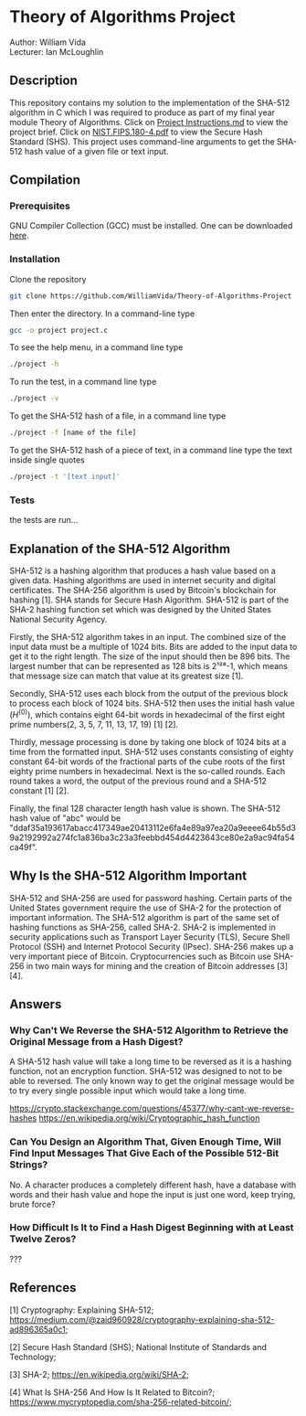 

# Theory of Algorithms Project
Author: William Vida <br>
Lecturer: Ian McLoughlin

## Description
This repository contains my solution to the implementation of the SHA-512 algorithm in C which I was required to produce as part of my final year module Theory of Algorithms. Click on [Project Instructions.md](Project%20Instructions.md) to view the project brief. Click on [NIST.FIPS.180-4.pdf](NIST.FIPS.180-4.pdf) to view the
Secure Hash Standard (SHS). This project uses command-line arguments to get the SHA-512 hash value of a given file or text input.

## Compilation
### Prerequisites
GNU Compiler Collection (GCC) must be installed. One can be downloaded [here](https://gcc.gnu.org/).

### Installation
Clone the repository
```sh
git clone https://github.com/WilliamVida/Theory-of-Algorithms-Project
```
Then enter the directory. In a command-line type
```sh
gcc -o project project.c
```
To see the help menu, in a command line type
```sh
./project -h
```
To run the test, in a command line type
```sh
./project -v
```
To get the SHA-512 hash of a file, in a command line type
```sh
./project -f [name of the file]
```
To get the SHA-512 hash of a piece of text,  in a command line type the text inside single quotes
```sh
./project -t '[text input]'
```

### Tests
the tests are run...

## Explanation of the SHA-512 Algorithm
SHA-512 is a hashing algorithm that produces a hash value based on a given data. Hashing algorithms are used in internet security and digital certificates. The SHA-256 algorithm is used by Bitcoin's blockchain for hashing [1]. SHA stands for Secure Hash Algorithm. SHA-512 is part of the SHA-2 hashing function set which was designed by the United States National Security Agency.

Firstly, the SHA-512 algorithm takes in an input. The combined size of the input data must be a multiple of 1024 bits. Bits are added to the input data to get it to the right length. The size of the input should then be 896 bits. The largest number that can be represented as 128 bits is 2¹²⁸-1, which means that message size can match that value at its greatest size [1].

Secondly, SHA-512 uses each block from the output of the previous block to process each block of 1024 bits. SHA-512 then uses the initial hash value $(H^{(0)})$, which contains eight 64-bit words in hexadecimal of the first eight prime numbers(2, 3, 5, 7, 11, 13, 17, 19) [1] [2].

Thirdly, message processing is done by taking one block of 1024 bits at a time from the formatted input. SHA-512 uses constants consisting of eighty constant 64-bit words of the fractional parts of the cube roots of the first eighty prime numbers in hexadecimal. Next is the so-called rounds. Each round takes a word, the output of the previous round and a SHA-512 constant [1] [2].

Finally, the final 128 character length hash value is shown. The SHA-512 hash value of "abc" would be "ddaf35a193617abacc417349ae20413112e6fa4e89a97ea20a9eeee64b55d39a2192992a274fc1a836ba3c23a3feebbd454d4423643ce80e2a9ac94fa54ca49f".

## Why Is the SHA-512 Algorithm Important
SHA-512 and SHA-256 are used for password hashing. Certain parts of the United States government require the use of SHA-2 for the protection of important information. The SHA-512 algorithm is part of the same set of hashing functions as SHA-256, called SHA-2. SHA-2 is implemented in security applications such as Transport Layer Security (TLS), Secure Shell Protocol (SSH) and Internet Protocol Security (IPsec). SHA-256 makes up a very important piece of Bitcoin.  Cryptocurrencies such as Bitcoin use SHA-256 in two main ways for mining and the creation of Bitcoin addresses [3] [4]. 

## Answers
### Why Can't We Reverse the SHA-512 Algorithm to Retrieve the Original Message from a Hash Digest?
A SHA-512 hash value will take a long time to be reversed as it is a hashing function, not an encryption function. SHA-512 was designed to not to be able to reversed. The only known way to get the original message would be to try every single possible input which would take a long time.


https://crypto.stackexchange.com/questions/45377/why-cant-we-reverse-hashes
https://en.wikipedia.org/wiki/Cryptographic_hash_function

### Can You Design an Algorithm That, Given Enough Time, Will Find Input Messages That Give Each of the Possible 512-Bit Strings?
No. A character produces a completely different hash, have a database with words and their hash value and hope the input is just one word, keep trying, brute force?

### How Difficult Is It to Find a Hash Digest Beginning with at Least Twelve Zeros?
???

## References
[1] Cryptography: Explaining SHA-512; https://medium.com/@zaid960928/cryptography-explaining-sha-512-ad896365a0c1;

[2] Secure Hash Standard (SHS); National Institute of Standards and Technology;

[3] SHA-2; https://en.wikipedia.org/wiki/SHA-2;

[4] What Is SHA-256 And How Is It Related to Bitcoin?; https://www.mycryptopedia.com/sha-256-related-bitcoin/;
